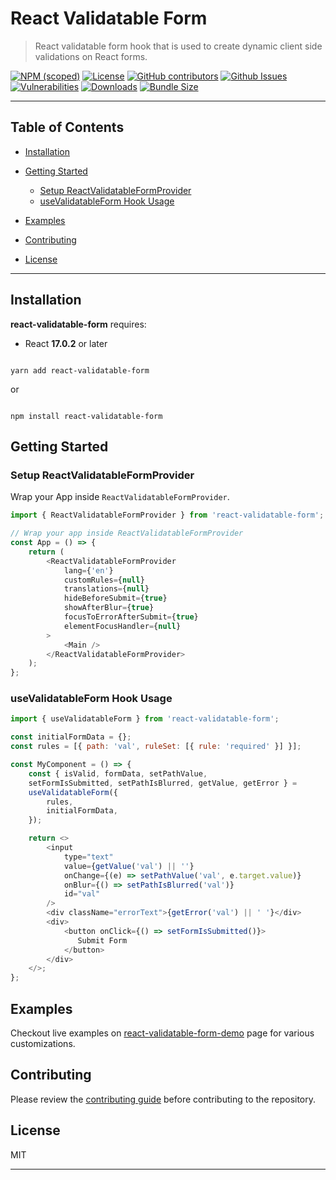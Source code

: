 
# React Validatable Form <!-- omit in toc -->


> React validatable form hook that is used to create dynamic client side validations on React forms.


[![NPM (scoped)](https://img.shields.io/npm/v/react-validatable-form?label=npm%20%7C%20web)](https://www.npmjs.com/package/react-validatable-form)
[![License](https://img.shields.io/github/license/obss/react-validatable-form.svg)](https://github.com/obss/react-validatable-form/blob/master/LICENSE) 
[![GitHub contributors](https://img.shields.io/github/contributors/obss/react-validatable-form)](https://github.com/obss/react-validatable-form/graphs/contributors) 
[![Github Issues](https://img.shields.io/github/issues/obss/react-validatable-form.svg)](https://github.com/obss/react-validatable-form/issues)
[![Vulnerabilities](https://img.shields.io/snyk/vulnerabilities/github/obss/react-validatable-form)](https://github.com/obss/react-validatable-form)
[![Downloads](https://img.shields.io/npm/dw/react-validatable-form.svg)](https://www.npmjs.com/package/react-validatable-form)
[![Bundle Size](https://img.shields.io/bundlephobia/min/react-validatable-form)](https://www.npmjs.com/package/react-validatable-form)

---

## Table of Contents <!-- omit in toc -->

  
-  [Installation](#installation)

-  [Getting Started](#getting-started)

    -  [Setup ReactValidatableFormProvider](#setup-reactvalidatableformprovider)
    -  [useValidatableForm Hook Usage](#usevalidatableform-hook-usage)

-  [Examples](#examples)

-  [Contributing](#contributing)

-  [License](#license)
  

---


## Installation


**react-validatable-form** requires:


- React **17.0.2** or later


```shell

yarn add react-validatable-form

```

or

```shell

npm install react-validatable-form

```

## Getting Started

### Setup ReactValidatableFormProvider

Wrap your App inside `ReactValidatableFormProvider`.

```js
import { ReactValidatableFormProvider } from 'react-validatable-form';

// Wrap your app inside ReactValidatableFormProvider
const App = () => {
    return (
        <ReactValidatableFormProvider
            lang={'en'}
            customRules={null}
            translations={null}
            hideBeforeSubmit={true}
            showAfterBlur={true}
            focusToErrorAfterSubmit={true}
            elementFocusHandler={null}
        >
            <Main />
        </ReactValidatableFormProvider>
    );
};
```

### useValidatableForm Hook Usage

```js
import { useValidatableForm } from 'react-validatable-form';

const initialFormData = {};
const rules = [{ path: 'val', ruleSet: [{ rule: 'required' }] }];

const MyComponent = () => {
    const { isValid, formData, setPathValue, 
    setFormIsSubmitted, setPathIsBlurred, getValue, getError } = 
    useValidatableForm({
        rules,
        initialFormData,
    });

    return <>
        <input
            type="text"
            value={getValue('val') || ''}
            onChange={(e) => setPathValue('val', e.target.value)}
            onBlur={() => setPathIsBlurred('val')}
            id="val"
        />
        <div className="errorText">{getError('val') || ' '}</div>
        <div>
            <button onClick={() => setFormIsSubmitted()}>
               Submit Form
            </button>
        </div>
    </>;
};
```

## Examples


Checkout live examples on [react-validatable-form-demo](https://obss.github.io/react-validatable-form-demo) page for various customizations.

  
## Contributing


Please review the [contributing guide](https://github.com/obss/react-validatable-form/blob/master/CONTRIBUTING.md) before contributing to the repository.


## License


MIT


---

